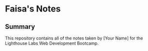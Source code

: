 # Faisa's Notes

## Summary 

This repository contains all of the notes taken by [Your Name] for the Lighthouse Labs Web Development Bootcamp.